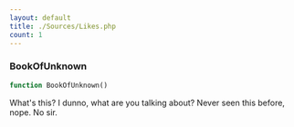```yaml
---
layout: default
title: ./Sources/Likes.php
count: 1
---
```


### BookOfUnknown

```php
function BookOfUnknown()
```
What's this?  I dunno, what are you talking about?  Never seen this before, nope.  No sir.



